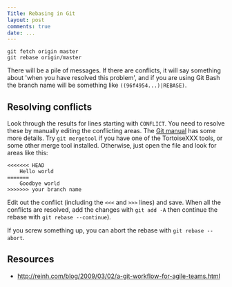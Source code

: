 ```yaml
---
Title: Rebasing in Git
layout: post
comments: true
date: ...
---
```


	git fetch origin master
	git rebase origin/master

There will be a pile of messages. If there are conflicts, it will say something about 'when you have resolved this problem', and if you are using Git Bash the branch name will be something like `((96f4954...)|REBASE)`.

## Resolving conflicts

Look through the results for lines starting with `CONFLICT`. You need to resolve these by manually editing the conflicting areas. The [Git manual](http://schacon.github.com/git/user-manual.html#resolving-a-merge) has some more details. Try `git mergetool` if you have one of the TortoiseXXX tools, or some other merge tool installed. Otherwise, just open the file and look for areas like this:

	<<<<<<< HEAD
		Hello world
	=======
		Goodbye world
	>>>>>>> your branch name

Edit out the conflict (including the `<<<` and `>>>` lines) and save. When all the conflicts are resolved, add the changes with `git add -A` then continue the rebase with `git rebase --continue`).

If you screw something up, you can abort the rebase with `git rebase --abort`.



## Resources

- http://reinh.com/blog/2009/03/02/a-git-workflow-for-agile-teams.html